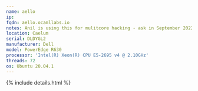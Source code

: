 ```yaml
---
name: aello
ip:
fqdn: aello.ocamllabs.io
notes: Anil is using this for mulitcore hacking - ask in September 2022
location: Caelum
serial: DLDYGL2
manufacturer: Dell
model: PowerEdge R630
processor: 'Intel(R) Xeon(R) CPU E5-2695 v4 @ 2.10GHz'
threads: 72
os: Ubuntu 20.04.1
---
```

{% include details.html %} 

